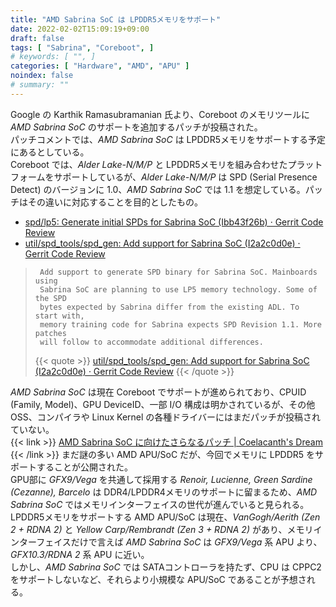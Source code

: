 ```yaml
---
title: "AMD Sabrina SoC は LPDDR5メモリをサポート"
date: 2022-02-02T15:09:19+09:00
draft: false
tags: [ "Sabrina", "Coreboot", ]
# keywords: [ "", ]
categories: [ "Hardware", "AMD", "APU" ]
noindex: false
# summary: ""
---
```


Google の Karthik Ramasubramanian 氏より、Coreboot のメモリツールに *AMD Sabrina SoC* のサポートを追加するパッチが投稿された。  
パッチコメントでは、*AMD Sabrina SoC* は LPDDR5メモリをサポートする予定にあるとしている。  
Coreboot では、*Alder Lake-N/M/P* と LPDDR5メモリを組み合わせたプラットフォームをサポートしているが、*Alder Lake-N/M/P* は SPD (Serial Presence Detect) のバージョンに 1.0、*AMD Sabrina SoC* では 1.1 を想定している。パッチはその違いに対応することを目的としたもの。  

* [spd/lp5: Generate initial SPDs for Sabrina SoC (Ibb43f26b) · Gerrit Code Review](https://review.coreboot.org/c/coreboot/+/61543/2)
* [util/spd_tools/spd_gen: Add support for Sabrina SoC (I2a2c0d0e) · Gerrit Code Review](https://review.coreboot.org/c/coreboot/+/61542/2)

 > 		Add support to generate SPD binary for Sabrina SoC. Mainboards using
 > 		Sabrina SoC are planning to use LP5 memory technology. Some of the SPD
 > 		bytes expected by Sabrina differ from the existing ADL. To start with,
 > 		memory training code for Sabrina expects SPD Revision 1.1. More patches
 > 		will follow to accommodate additional differences.
 >
 > {{< quote >}} [util/spd_tools/spd_gen: Add support for Sabrina SoC (I2a2c0d0e) · Gerrit Code Review](https://review.coreboot.org/c/coreboot/+/61542/2) {{< /quote >}}

*AMD Sabrina SoC* は現在 Coreboot でサポートが進められており、CPUID (Family, Model)、GPU DeviceID、一部 I/O 構成は明かされているが、その他 OSS、コンパイラや Linux Kernel の各種ドライバーにはまだパッチが投稿されていない。  
{{< link >}} [AMD Sabrina SoC に向けたさらなるパッチ | Coelacanth's Dream](/posts/2022/01/14/amd-sabrina-soc-more-patch/) {{< /link >}}
まだ謎の多い AMD APU/SoC だが、今回でメモリに LPDDR5 をサポートすることが公開された。  
GPU部に *GFX9/Vega* を共通して採用する *Renoir, Lucienne, Green Sardine (Cezanne), Barcelo* は DDR4/LPDDR4メモリのサポートに留まるため、*AMD Sabrina SoC* ではメモリインターフェイスの世代が進んでいると見られる。  
LPDDR5メモリをサポートする AMD APU/SoC は現在、*VanGogh/Aerith (Zen 2 + RDNA 2)* と *Yellow Carp/Rembrandt (Zen 3 + RDNA 2)* があり、メモリインターフェイスだけで言えば *AMD Sabrina SoC* は *GFX9/Vega* 系 APU より、*GFX10.3/RDNA 2* 系 APU に近い。  
しかし、*AMD Sabrina SoC* では SATAコントローラを持たず、CPU は CPPC2 をサポートしないなど、それらより小規模な APU/SoC であることが予想される。  


